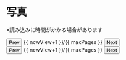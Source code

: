 # 写真
※読み込みに時間がかかる場合があります
<div id="app">
	<div class="buttons">
		<button v-on:click="nowView = nowView-1"　v-bind:disabled='isPrev'>Prev</button>
		{{ nowView+1 }}/{{ maxPages }}
		<button v-on:click="nowView = nowView+1" v-bind:disabled='isNext'>Next</button>
	</div>
	<div id="photos">
		<div class="photo" v-for="photo in filterPhotos">
			<img :src="photo" v-on:click="selectImage = photo">
		</div>
	</div>
	<div class="buttons">
		<button v-on:click="nowView = nowView-1"　v-bind:disabled='isPrev'>Prev</button>
		{{ nowView+1 }}/{{ maxPages }}
		<button v-on:click="nowView = nowView+1" v-bind:disabled='isNext'>Next</button>
	</div>
	<div class="overlay" v-show="selectImage" v-on:click="selectImage = null">
		<div>
			<img :src="selectImage">
		</div>
	</div>
</div>
